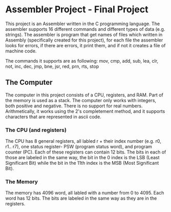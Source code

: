 # Assembler Project - Final Project
This project is an Assembler written in the C programming language.
The assembler supports 16 different commands and different types of data (e.g. strings). 
The assembler is program that get names of files which written in Assembly (specifically created for this project), for each file the assembler looks for errors, if there are errors, it print them, and if not it creates a file of machine code.

The commands it supports are as following: mov, cmp, add, sub, lea, clr, not, inc, dec, jmp, bne, jsr, red, prn, rts, stop

## The Computer
The computer in this project consists of a CPU, registers, and RAM. Part of the memory is used as a stack. The computer only works with integers, both positive and negative. There is no support for real numbers. Arithmetically, it works using the 2's completement method, and it supports characters that are represented in ascii code.

### The CPU (and registers)
The CPU has 8 general registers, all labled r + their index number (e.g. r0, r1.. r7), one status register- PSW (program status word), and program counter (PC). Each of these registers can contain 12 bits. The bits in each of those are labeled in the same way, the bit in the 0 index is the LSB (Least Significant Bit) while the bit in the 11th index is the MSB (Most Significant Bit).

### The Memory
The memory has 4096 word, all labled with a number from 0 to 4095. Each word has 12 bits. The bits are labeled in the same way as they are in the registers.
